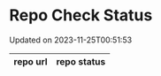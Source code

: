 # Repo Check Status

Updated on 2023-11-25T00:51:53

| repo url | repo status |
| -------- | -------- | 
